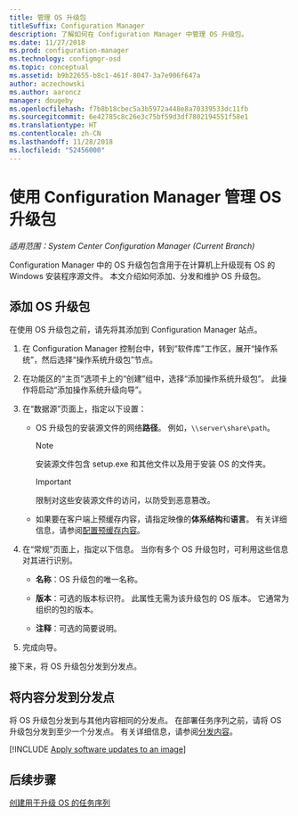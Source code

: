 ```yaml
---
title: 管理 OS 升级包
titleSuffix: Configuration Manager
description: 了解如何在 Configuration Manager 中管理 OS 升级包。
ms.date: 11/27/2018
ms.prod: configuration-manager
ms.technology: configmgr-osd
ms.topic: conceptual
ms.assetid: b9b22655-b8c1-461f-8047-3a7e906f647a
author: aczechowski
ms.author: aaroncz
manager: dougeby
ms.openlocfilehash: f7b8b18cbec5a3b5972a448e8a70339533dc11fb
ms.sourcegitcommit: 6e42785c8c26e3c75bf59d3df7802194551f58e1
ms.translationtype: HT
ms.contentlocale: zh-CN
ms.lasthandoff: 11/28/2018
ms.locfileid: "52456000"
---
```

# <a name="manage-os-upgrade-packages-with-configuration-manager"></a>使用 Configuration Manager 管理 OS 升级包

*适用范围：System Center Configuration Manager (Current Branch)*

Configuration Manager 中的 OS 升级包包含用于在计算机上升级现有 OS 的 Windows 安装程序源文件。 本文介绍如何添加、分发和维护 OS 升级包。



##  <a name="BKMK_AddOSUpgradePkgs"></a> 添加 OS 升级包  

在使用 OS 升级包之前，请先将其添加到 Configuration Manager 站点。 

1.  在 Configuration Manager 控制台中，转到“软件库”工作区，展开“操作系统”，然后选择“操作系统升级包”节点。  

2.  在功能区的“主页”选项卡上的“创建”组中，选择“添加操作系统升级包”。 此操作将启动“添加操作系统升级向导”。  

3.  在“数据源”页面上，指定以下设置： 

    - OS 升级包的安装源文件的网络**路径**。 例如，`\\server\share\path`。  

        > [!NOTE]  
        >  安装源文件包含 setup.exe 和其他文件以及用于安装 OS 的文件夹。  

        > [!IMPORTANT]  
        >  限制对这些安装源文件的访问，以防受到恶意篡改。  

    - 如果要在客户端上预缓存内容，请指定映像的**体系结构**和**语言**。 有关详细信息，请参阅[配置预缓存内容](/sccm/osd/deploy-use/create-a-task-sequence-to-upgrade-an-operating-system#configure-pre-cache-content)。  

4.  在“常规”页面上，指定以下信息。 当你有多个 OS 升级包时，可利用这些信息对其进行识别。  

    -   **名称**：OS 升级包的唯一名称。  

    -   **版本**：可选的版本标识符。 此属性无需为该升级包的 OS 版本。 它通常为组织的包的版本。  

    -   **注释**：可选的简要说明。  

5.  完成向导。  


接下来，将 OS 升级包分发到分发点。  



##  <a name="BKMK_Distribute"></a> 将内容分发到分发点  

将 OS 升级包分发到与其他内容相同的分发点。 在部署任务序列之前，请将 OS 升级包分发到至少一个分发点。 有关详细信息，请参阅[分发内容](/sccm/core/servers/deploy/configure/deploy-and-manage-content#bkmk_distribute)。  



[!INCLUDE [Apply software updates to an image](includes/wim-apply-updates.md)]



## <a name="next-steps"></a>后续步骤

[创建用于升级 OS 的任务序列](/sccm/osd/deploy-use/create-a-task-sequence-to-upgrade-an-operating-system)